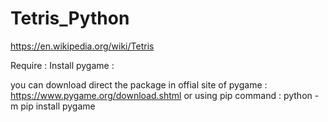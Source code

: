 # Tetris_Python

https://en.wikipedia.org/wiki/Tetris

Require : Install pygame : 

you can download direct the package in offial site of pygame : https://www.pygame.org/download.shtml
or using pip command : python -m pip install pygame
